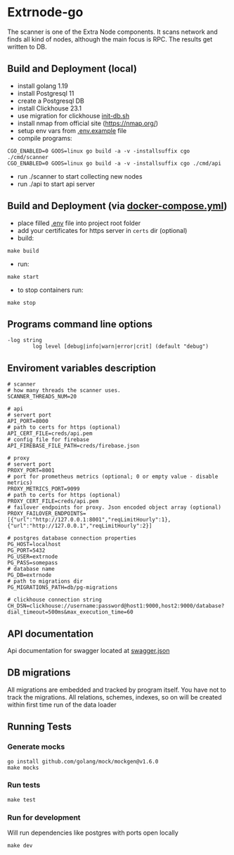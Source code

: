 # Extrnode-go
The scanner is one of the Extra Node components.
It scans network and finds all kind of nodes, although the main focus is RPC.
The results get written to DB.

## Build and Deployment (local)
- install golang 1.19
- install Postgresql 11
- create a Postgresql DB
- install Clickhouse 23.1
- use migration for clickhouse [init-db.sh](build/clickhouse/init-db.sh)
- install nmap from official site (https://nmap.org/)
- setup env vars from [.env.example](.env.example) file
- compile programs:

```
CGO_ENABLED=0 GOOS=linux go build -a -v -installsuffix cgo ./cmd/scanner
CGO_ENABLED=0 GOOS=linux go build -a -v -installsuffix cgo ./cmd/api
```
- run ./scanner to start collecting new nodes
- run ./api to start api server

## Build and Deployment (via [docker-compose.yml](docker-compose.yml))
- place filled [.env](.env.example) file into project root folder
- add your certificates for https server in `certs` dir (optional)
- build:
```
make build
```
- run:
```
make start
```
- to stop containers run:
```
make stop
```

## Programs command line options
```
-log string
        log level [debug|info|warn|error|crit] (default "debug")
```

## Enviroment variables description
```
# scanner
# how many threads the scanner uses.
SCANNER_THREADS_NUM=20

# api 
# servert port
API_PORT=8000
# path to certs for https (optional)
API_CERT_FILE=creds/api.pem
# config file for firebase
API_FIREBASE_FILE_PATH=creds/firebase.json

# proxy
# servert port
PROXY_PORT=8001
# port for prometheus metrics (optional; 0 or empty value - disable metrics)
PROXY_METRICS_PORT=9099
# path to certs for https (optional)
PROXY_CERT_FILE=creds/api.pem
# failover endpoints for proxy. Json encoded object array (optional)
PROXY_FAILOVER_ENDPOINTS=[{"url":"http://127.0.0.1:8001","reqLimitHourly":1},{"url":"http://127.0.0.1","reqLimitHourly":2}]

# postgres database connection properties
PG_HOST=localhost
PG_PORT=5432
PG_USER=extrnode
PG_PASS=somepass
# database name
PG_DB=extrnode
# path to migrations dir
PG_MIGRATIONS_PATH=db/pg-migrations

# clickhouse connection string
CH_DSN=clickhouse://username:password@host1:9000,host2:9000/database?dial_timeout=500ms&max_execution_time=60
```

## API documentation
Api documentation for swagger located at [swagger.json](swagger/swagger.json)

## DB migrations
All migrations are embedded and tracked by program itself. You have not to track the migrations. All relations, schemes, indexes, so on will be
created within first time run of the data loader

## Running Tests
### Generate mocks
    go install github.com/golang/mock/mockgen@v1.6.0
    make mocks
### Run tests
    make test
### Run for development
Will run dependencies like postgres with ports open locally

    make dev